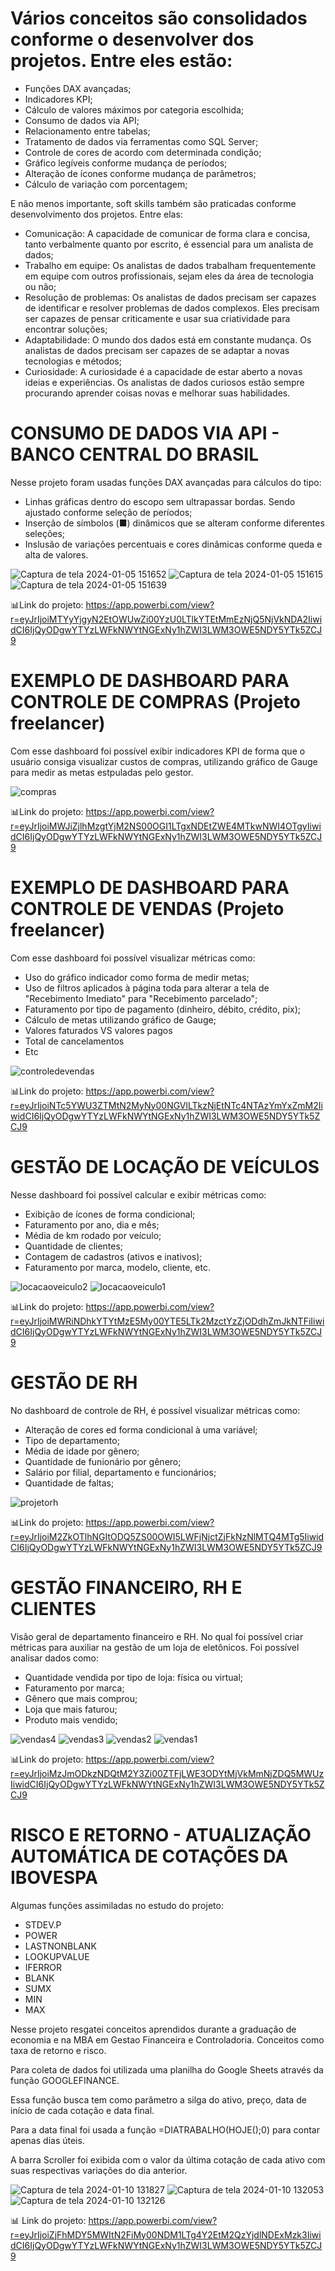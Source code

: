 # Vários conceitos são consolidados conforme o desenvolver dos projetos. Entre eles estão:
- Funções DAX avançadas;
- Indicadores KPI;
- Cálculo de valores máximos por categoria escolhida;
- Consumo de dados via API;
- Relacionamento entre tabelas;
- Tratamento de dados via ferramentas como SQL Server;
- Controle de cores de acordo com determinada condição;
- Gráfico legíveis conforme mudança de períodos;
- Alteração de ícones conforme mudança de parâmetros;
- Cálculo de variação com porcentagem;

E não menos importante, soft skills também são praticadas conforme desenvolvimento dos projetos. Entre elas:
- Comunicação: A capacidade de comunicar de forma clara e concisa, tanto verbalmente quanto por escrito, é essencial para um analista de dados;
- Trabalho em equipe: Os analistas de dados trabalham frequentemente em equipe com outros profissionais, sejam eles da área de tecnologia ou não;
- Resolução de problemas: Os analistas de dados precisam ser capazes de identificar e resolver problemas de dados complexos. Eles precisam ser capazes
  de pensar criticamente e usar sua criatividade para encontrar soluções;
- Adaptabilidade: O mundo dos dados está em constante mudança. Os analistas de dados precisam ser capazes de se adaptar a novas tecnologias e métodos;
- Curiosidade: A curiosidade é a capacidade de estar aberto a novas ideias e experiências. Os analistas de dados curiosos estão sempre procurando aprender
  coisas novas e melhorar suas habilidades.



# CONSUMO DE DADOS VIA API - BANCO CENTRAL DO BRASIL

Nesse projeto foram usadas funções DAX avançadas para cálculos do tipo:
- Linhas gráficas dentro do escopo sem ultrapassar bordas. Sendo ajustado conforme seleção de períodos;
- Inserção de símbolos (■) dinâmicos que se alteram conforme diferentes seleções;
- Inslusão de variações percentuais e cores dinâmicas conforme queda e alta de valores.


![Captura de tela 2024-01-05 151652](https://github.com/giovanakinocita/power-bi/assets/99563440/eee4c0fe-c5c5-45a6-83bb-1450bed5df0d)
![Captura de tela 2024-01-05 151615](https://github.com/giovanakinocita/power-bi/assets/99563440/9634baa9-b72b-428f-bb16-8eefc3f21a03)
![Captura de tela 2024-01-05 151639](https://github.com/giovanakinocita/power-bi/assets/99563440/7e15adc5-7685-4149-b5ec-4c7f79672e80)

:bar_chart:Link do projeto: https://app.powerbi.com/view?r=eyJrIjoiMTYyYjgyN2EtOWUwZi00YzU0LTlkYTEtMmEzNjQ5NjVkNDA2IiwidCI6IjQyODgwYTYzLWFkNWYtNGExNy1hZWI3LWM3OWE5NDY5YTk5ZCJ9



# EXEMPLO DE DASHBOARD PARA CONTROLE DE COMPRAS (Projeto freelancer)

Com esse dashboard foi possível exibir indicadores KPI de forma que o usuário consiga visualizar custos de compras, utilizando gráfico de Gauge para medir as metas estpuladas pelo gestor.

![compras](https://github.com/giovanakinocita/power-bi/assets/99563440/25c897dd-1302-43dd-aa48-0c332e685281)

:bar_chart:Link do projeto: https://app.powerbi.com/view?r=eyJrIjoiMWJiZjlhMzgtYjM2NS00OGI1LTgxNDEtZWE4MTkwNWI4OTgyIiwidCI6IjQyODgwYTYzLWFkNWYtNGExNy1hZWI3LWM3OWE5NDY5YTk5ZCJ9


# EXEMPLO DE DASHBOARD PARA CONTROLE DE VENDAS (Projeto freelancer)

Com esse dashboard foi possível visualizar métricas como: 
- Uso do gráfico indicador como forma de medir metas;
- Uso de filtros aplicados à página toda para alterar a tela de "Recebimento Imediato" para "Recebimento parcelado";
- Faturamento por tipo de pagamento (dinheiro, débito, crédito, pix);
- Cálculo de metas utilizando gráfico de Gauge;
- Valores faturados VS valores pagos
- Total de cancelamentos
- Etc

 ![controledevendas](https://github.com/giovanakinocita/power-bi/assets/99563440/d5b6446d-27a4-4522-8c6f-1b381e3e3674)

:bar_chart:Link do projeto: https://app.powerbi.com/view?r=eyJrIjoiNTc5YWU3ZTMtN2MyNy00NGVlLTkzNjEtNTc4NTAzYmYxZmM2IiwidCI6IjQyODgwYTYzLWFkNWYtNGExNy1hZWI3LWM3OWE5NDY5YTk5ZCJ9


# GESTÃO DE LOCAÇÃO DE VEÍCULOS

Nesse dashboard foi possível calcular e exibir métricas como:
- Exibição de ícones de forma condicional;
- Faturamento por ano, dia e mês;
- Média de km rodado por veículo;
- Quantidade de clientes;
- Contagem de cadastros (ativos e inativos);
- Faturamento por  marca, modelo, cliente, etc.

![locacaoveiculo2](https://github.com/giovanakinocita/power-bi/assets/99563440/3ca925a7-0afe-48bc-ac36-c2c1e76e7c01)
![locacaoveiculo1](https://github.com/giovanakinocita/power-bi/assets/99563440/efb7fb5b-a9e3-430f-a498-254fbe461bef)

:bar_chart:Link do projeto: https://app.powerbi.com/view?r=eyJrIjoiMWRiNDhkYTYtMzE5My00YTE5LTk2MzctYzZjODdhZmJkNTFiIiwidCI6IjQyODgwYTYzLWFkNWYtNGExNy1hZWI3LWM3OWE5NDY5YTk5ZCJ9


# GESTÃO DE RH

No dashboard de controle de RH, é possível visualizar métricas como:
- Alteração de cores ed forma condicional à uma variável;
- Tipo de departamento;
- Média de idade por gênero;
- Quantidade de funionário por gênero;
- Salário por filial, departamento e funcionários;
- Quantidade de faltas;

![projetorh](https://github.com/giovanakinocita/power-bi/assets/99563440/1384fdbb-c902-4f5a-a884-15eaf9cf1ad3)

:bar_chart:Link do projeto: https://app.powerbi.com/view?r=eyJrIjoiM2ZkOTlhNGItODQ5ZS00OWI5LWFjNjctZjFkNzNlMTQ4MTg5IiwidCI6IjQyODgwYTYzLWFkNWYtNGExNy1hZWI3LWM3OWE5NDY5YTk5ZCJ9


# GESTÃO FINANCEIRO, RH E CLIENTES

Visão geral de departamento financeiro e RH. No qual foi possível criar métricas para auxiliar na gestão de um loja de eletônicos.
Foi possível analisar dados como:
- Quantidade vendida por tipo de loja: física ou virtual;
- Faturamento por marca;
- Gênero que mais comprou;
- Loja que mais faturou;
- Produto mais vendido;

![vendas4](https://github.com/giovanakinocita/power-bi/assets/99563440/d3bfe314-4ab7-431c-8eb1-b80e3e020dee)
![vendas3](https://github.com/giovanakinocita/power-bi/assets/99563440/2a462354-9023-4207-9155-c7f930461663)
![vendas2](https://github.com/giovanakinocita/power-bi/assets/99563440/be134c05-12e6-43ff-b394-6407657d4496)
![vendas1](https://github.com/giovanakinocita/power-bi/assets/99563440/a5dd9a96-ef31-4cf9-988f-285f6cfcc1f0)

:bar_chart:Link do projeto: https://app.powerbi.com/view?r=eyJrIjoiMzJmODkzNDQtM2Y3Zi00ZTFjLWE3ODYtMjVkMmNjZDQ5MWUzIiwidCI6IjQyODgwYTYzLWFkNWYtNGExNy1hZWI3LWM3OWE5NDY5YTk5ZCJ9

# RISCO E RETORNO - ATUALIZAÇÃO AUTOMÁTICA DE COTAÇÕES DA IBOVESPA

Algumas funções assimiladas no estudo do projeto:
- STDEV.P
-  POWER
-  LASTNONBLANK
-  LOOKUPVALUE
-  IFERROR
-  BLANK
-  SUMX
-  MIN
-  MAX

Nesse projeto resgatei conceitos aprendidos durante a graduação de economia e na MBA em Gestao Financeira e Controladoria. Conceitos como taxa de retorno e risco.

Para coleta de dados foi utilizada uma planilha do Google Sheets através da função GOOGLEFINANCE.

Essa função busca tem como parâmetro a silga do ativo, preço, data de início de cada cotação e data final.

Para a data final foi usada a função =DIATRABALHO(HOJE();0) para contar apenas dias úteis.

A barra Scroller foi exibida com o valor da última cotação de cada ativo com suas respectivas variações do dia anterior.

![Captura de tela 2024-01-10 131827](https://github.com/giovanakinocita/power-bi/assets/99563440/692a621c-673e-4e71-b2e8-a720c424b52f)
![Captura de tela 2024-01-10 132053](https://github.com/giovanakinocita/power-bi/assets/99563440/b516b8cc-2bf9-488b-806a-8b0c159c10d2)
![Captura de tela 2024-01-10 132126](https://github.com/giovanakinocita/power-bi/assets/99563440/9c893ce0-1bc6-4a7f-966b-7dc1f053a764)


:bar_chart: Link do projeto: https://app.powerbi.com/view?r=eyJrIjoiZjFhMDY5MWItN2FiMy00NDM1LTg4Y2EtM2QzYjdlNDExMzk3IiwidCI6IjQyODgwYTYzLWFkNWYtNGExNy1hZWI3LWM3OWE5NDY5YTk5ZCJ9
